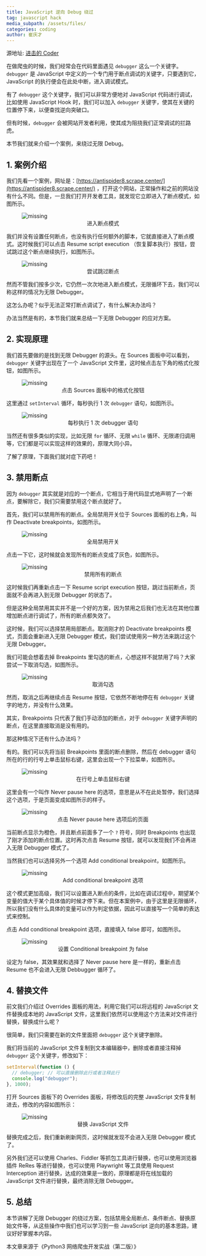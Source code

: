 ```yaml
---
title: JavaScript 逆向 Debug 绕过
tag: javascript hack
media_subpath: /assets/files/
categories: coding
author: 崔庆才
---
```


源地址: [进击的 Coder](https://mp.weixin.qq.com/s/e5vyAQbVyBONBimsHPvaaw)

在做爬虫的时候，我们经常会在代码里面遇见 `debugger` 这么一个关键字。`debugger` 是 JavaScript 中定义的一个专门用于断点调试的关键字，只要遇到它，JavaScript 的执行便会在此处中断，进入调试模式。

有了 `debugger` 这个关键字，我们可以非常方便地对 JavaScript 代码进行调试，比如使用 JavaScript Hook 时，我们可以加入 `debugger` 关键字，使其在关键的位置停下来，以便查找逆向突破口。

但有时候，`debugger` 会被网站开发者利用，使其成为阻挠我们正常调试的拦路虎。

本节我们就来介绍一个案例，来绕过无限 Debug。

## 1. 案例介绍

我们先看一个案例，网址是：[https://antispider8.scrape.center/](https://antispider8.scrape.center/) ，打开这个网站，正常操作和之前的网站没有什么不同。但是，一旦我们打开开发者工具，就发现它立即进入了断点模式，如图所示。

<figure>
    <img src='2022-09-23-JavaScript逆向Debug绕过.1.png' alt='missing' />
    <figcaption style='text-align:center'>进入断点模式</figcaption>
</figure>

我们并没有设置任何断点，也没有执行任何额外的脚本，它就直接进入了断点模式。这时候我们可以点击 Resume script execution （恢复脚本执行）按钮，尝试跳过这个断点继续执行，如图所示。

<figure>
    <img src='2022-09-23-JavaScript逆向Debug绕过.2.png' alt='missing' />
    <figcaption style='text-align:center'>尝试跳过断点</figcaption>
</figure>

然而不管我们按多少次，它仍然一次次地进入断点模式，无限循环下去，我们可以称这样的情况为无限 Debugger。

这怎么办呢？似乎无法正常打断点调试了，有什么解决办法吗？

办法当然是有的，本节我们就来总结一下无限 Debugger 的应对方案。

## 2. 实现原理

我们首先要做的是找到无限 Debugger 的源头。在 Sources 面板中可以看到，`debugger` 关键字出现在了一个 JavaScript 文件里，这时候点击左下角的格式化按钮，如图所示。

<figure>
    <img src='2022-09-23-JavaScript逆向Debug绕过.3.png' alt='missing' />
    <figcaption style='text-align:center'>点击 Sources 面板中的格式化按钮</figcaption>
</figure>

这里通过 `setInterval` 循环，每秒执行 1 次 `debugger` 语句，如图所示。

<figure>
  <img src="2022-09-23-JavaScript逆向Debug绕过.4.png" alt="missing" />
  <figcaption style='text-align:center'>每秒执行 1 次 debugger 语句</figcaption>
</figure>

当然还有很多类似的实现，比如无限 `for` 循环、无限 `while` 循环、无限递归调用等，它们都是可以实现这样的效果的，原理大同小异。

了解了原理，下面我们就对症下药吧！

## 3. 禁用断点

因为 `debugger` 其实就是对应的一个断点，它相当于用代码显式地声明了一个断点，要解除它，我们只需要禁用这个断点就好了。

首先，我们可以禁用所有的断点。全局禁用开关位于 Sources 面板的右上角，叫作 Deactivate breakpoints，如图所示。

<figure>
  <img src="2022-09-23-JavaScript逆向Debug绕过.5.png" alt="missing" />
  <figcaption style='text-align:center'>全局禁用开关</figcaption>
</figure>

点击一下它，这时候就会发现所有的断点变成了灰色，如图所示。

<figure>
  <img src="2022-09-23-JavaScript逆向Debug绕过.6.png" alt="missing" />
  <figcaption style='text-align:center'>禁用所有的断点</figcaption>
</figure>

这时候我们再重新点击一下 Resume script execution 按钮，跳过当前断点，页面就不会再进入到无限 Debugger 的状态了。

但是这种全局禁用其实并不是一个好的方案，因为禁用之后我们也无法在其他位置增加断点进行调试了，所有的断点都失效了。

这时候，我们可以选择禁用局部断点。取消刚才的 Deactivate breakpoints 模式，页面会重新进入无限 Debugger 模式，我们尝试使用另一种方法来跳过这个无限 Debugger。

我们可能会想着去掉 Breakpoints 里勾选的断点，心想这样不就禁用了吗？大家尝试一下取消勾选，如图所示。

<figure>
  <img src="2022-09-23-JavaScript逆向Debug绕过.7.png" alt="missing" />
  <figcaption style='text-align:center'>取消勾选</figcaption>
</figure>

然而，取消之后再继续点击 Resume 按钮，它依然不断地停在有 `debugger` 关键字的地方，并没有什么效果。

其实，Breakpoints 只代表了我们手动添加的断点，对于 `debugger` 关键字声明的断点，在这里直接取消是没有用的。

那这种情况下还有什么办法吗？

有的。我们可以先将当前 Breakpoints 里面的断点删除，然后在 debugger 语句所在的行的行号上单击鼠标右键，这里会出现一个下拉菜单，如图所示。

<figure>
  <img src="2022-09-23-JavaScript逆向Debug绕过.8.png" alt="missing" />
  <figcaption style='text-align:center'>在行号上单击鼠标右键</figcaption>
</figure>

这里会有一个叫作 Never pause here 的选项，意思是从不在此处暂停，我们选择这个选项，于是页面变成如图所示的样子。

<figure>
  <img src="2022-09-23-JavaScript逆向Debug绕过.9.png" alt="missing" />
  <figcaption style='text-align:center'>点击 Never pause here 选项后的页面</figcaption>
</figure>

当前断点显示为橙色，并且断点前面多了一个 `?` 符号，同时 Breakpoints 也出现了刚才添加的断点位置。这时再次点击 Resume 按钮，就可以发现我们不会再进入无限 Debugger 模式了。

当然我们也可以选择另外一个选项 Add conditional breakpoint，如图所示。

<figure>
  <img src="2022-09-23-JavaScript逆向Debug绕过.10.png" alt="missing" />
  <figcaption style='text-align:center'>Add conditional breakpoint 选项</figcaption>
</figure>

这个模式更加高级，我们可以设置进入断点的条件，比如在调试过程中，期望某个变量的值大于某个具体值的时候才停下来。但在本案例中，由于这里是无限循环，所以我们没有什么具体的变量可以作为判定依据，因此可以直接写一个简单的表达式来控制。

点击 Add conditional breakpoint 选项，直接填入 false 即可，如图所示。

<figure>
  <img src="2022-09-23-JavaScript逆向Debug绕过.11.png" alt="missing" />
  <figcaption style='text-align:center'>设置 Conditional breakpoint 为 false</figcaption>
</figure>

设定为 false，其效果就和选择了 Never pause here 是一样的，重新点击 Resume 也不会进入无限 Debbugger 循环了。

## 4. 替换文件

前文我们介绍过 Overrides 面板的用法，利用它我们可以将远程的 JavaScript 文件替换成本地的 JavaScript 文件，这里我们依然可以使用这个方法来对文件进行替换，替换成什么呢？

很简单，我们只需要在新的文件里面把 `debugger` 这个关键字删除。

我们将当前的 JavaScript 文件复制到文本编辑器中，删除或者直接注释掉 `debugger` 这个关键字，修改如下：

```js
setInterval(function () {
  // debugger; // 可以直接删除此行或者注释此行
  console.log("debugger");
}, 1000);
```

打开 Sources 面板下的 Overrides 面板，将修改后的完整 JavaScript 文件复制进去，修改的内容如图所示：

<figure>
  <img src="2022-09-23-JavaScript逆向Debug绕过.12.png" alt="missing" />
  <figcaption style='text-align:center'>替换 JavaScript 文件</figcaption>
</figure>

替换完成之后，我们重新刷新网页，这时候就发现不会进入无限 Debugger 模式了。

另外我们还可以使用 Charles、Fiddler 等抓包工具进行替换，也可以使用浏览器插件 ReRes 等进行替换，也可以使用 Playwright 等工具使用 Request Interception 进行替换，达成的效果是一致的，原理都是将在线加载的 JavaScript 文件进行替换，最终消除无限 Debugger。

## 5. 总结

本节讲解了无限 Debugger 的绕过方案，包括禁用全局断点、条件断点、替换原始文件等，从这些操作中我们也可以学习到一些 JavaScript 逆向的基本思路，建议好好掌握本内容。

本文章来源于《Python3 网络爬虫开发实战（第二版）》
